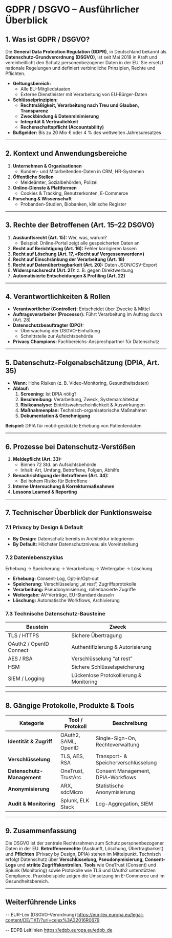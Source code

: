 # GDPR / DSGVO – Ausführlicher Überblick

## 1. Was ist GDPR / DSGVO?  
Die **General Data Protection Regulation (GDPR)**, in Deutschland bekannt als **Datenschutz-Grundverordnung (DSGVO)**, ist seit Mai 2018 in Kraft und vereinheitlicht den Schutz personenbezogener Daten in der EU. Sie ersetzt nationale Regelungen und definiert verbindliche Prinzipien, Rechte und Pflichten.

- **Geltungsbereich:**  
  - Alle EU-Mitgliedstaaten  
  - Externe Dienstleister mit Verarbeitung von EU‐Bürger-Daten  
- **Schlüsselprinzipien:**  
  - **Rechtmäßigkeit, Verarbeitung nach Treu und Glauben, Transparenz**  
  - **Zweckbindung & Datenminimierung**  
  - **Integrität & Vertraulichkeit**  
  - **Rechenschaftspflicht (Accountability)**  
- **Bußgelder:** Bis zu 20 Mio € oder 4 % des weltweiten Jahresumsatzes

---

## 2. Kontext und Anwendungsbereiche  
1. **Unternehmen & Organisationen**  
   - Kunden- und Mitarbeitenden-Daten in CRM, HR-Systemen  
2. **Öffentliche Stellen**  
   - Meldeämter, Sozialbehörden, Polizei  
3. **Online-Dienste & Plattformen**  
   - Cookies & Tracking, Benutzerkonten, E-Commerce  
4. **Forschung & Wissenschaft**  
   - Probanden-Studien, Biobanken, klinische Register  

---

## 3. Rechte der Betroffenen (Art. 15–22 DSGVO)  
1. **Auskunftsrecht (Art. 15):** Wer, was, warum?  
   - Beispiel: Online-Portal zeigt alle gespeicherten Daten an  
2. **Recht auf Berichtigung (Art. 16):** Fehler korrigieren lassen  
3. **Recht auf Löschung (Art. 17, «Recht auf Vergessenwerden»)**  
4. **Recht auf Einschränkung der Verarbeitung (Art. 18)**  
5. **Recht auf Datenübertragbarkeit (Art. 20):** Daten JSON/CSV-Export  
6. **Widerspruchsrecht (Art. 21):** z. B. gegen Direktwerbung  
7. **Automatisierte Entscheidungen & Profiling (Art. 22)**  

---

## 4. Verantwortlichkeiten & Rollen  
- **Verantwortlicher (Controller):** Entscheidet über Zwecke & Mittel  
- **Auftragsverarbeiter (Processor):** Führt Verarbeitung im Auftrag durch (Art. 28)  
- **Datenschutzbeauftragter (DPO):**  
  - Überwachung der DSGVO-Einhaltung  
  - Schnittstelle zur Aufsichtsbehörde  
- **Privacy Champions:** Fachbereichs-Ansprechpartner für Datenschutz

---

## 5. Datenschutz-Folgenabschätzung (DPIA, Art. 35)  
- **Wann:** Hohe Risiken (z. B. Video-Monitoring, Gesundheitsdaten)  
- **Ablauf:**  
  1. **Screening:** Ist DPIA nötig?  
  2. **Beschreibung:** Verarbeitung, Zweck, Systemarchitektur  
  3. **Risikoanalyse:** Eintrittswahrscheinlichkeit & Auswirkungen  
  4. **Maßnahmenplan:** Technisch-organisatorische Maßnahmen  
  5. **Dokumentation & Genehmigung**  

**Beispiel:** DPIA für mobil-gestützte Erhebung von Patientendaten

---

## 6. Prozesse bei Datenschutz-Verstößen  
1. **Meldepflicht (Art. 33):**  
   - Binnen 72 Std. an Aufsichtsbehörde  
   - Inhalt: Art, Umfang, Betroffene, Folgen, Abhilfe  
2. **Benachrichtigung der Betroffenen (Art. 34):**  
   - Bei hohem Risiko für Betroffene  
3. **Interne Untersuchung & Korrekturmaßnahmen**  
4. **Lessons Learned & Reporting**

---

## 7. Technischer Überblick der Funktionsweise  

### 7.1 Privacy by Design & Default  
- **By Design:** Datenschutz bereits in Architektur integrieren  
- **By Default:** Höchster Datenschutzniveau als Voreinstellung  

### 7.2 Datenlebenszyklus  
Erhebung → Speicherung → Verarbeitung → Weitergabe → Löschung

- **Erhebung:** Consent-Log, Opt-in/Opt-out
- **Speicherung:** Verschlüsselung „at rest“, Zugriffsprotokolle
- **Verarbeitung:** Pseudonymisierung, rollenbasierte Zugriffe
- **Weitergabe:** AV-Verträge, EU-Standardklauseln
- **Löschung:** Automatische Workflows, Archivierung

### 7.3 Technische Datenschutz-Bausteine  
| Baustein               | Zweck                                  |
|------------------------|----------------------------------------|
| TLS / HTTPS            | Sichere Übertragung                    |
| OAuth2 / OpenID Connect| Authentifizierung & Autorisierung      |
| AES / RSA              | Verschlüsselung “at rest”              |
| HSM                    | Sichere Schlüsselspeicherung          |
| SIEM / Logging         | Lückenlose Protokollierung & Monitoring|

---

## 8. Gängige Protokolle, Produkte & Tools  
| Kategorie                  | Tool / Protokoll        | Beschreibung                              |
|----------------------------|-------------------------|-------------------------------------------|
| **Identität & Zugriff**    | OAuth2, SAML, OpenID    | Single-Sign-On, Rechteverwaltung           |
| **Verschlüsselung**        | TLS, AES, RSA           | Transport- & Speicherverschlüsselung      |
| **Datenschutz-Management** | OneTrust, TrustArc      | Consent Management, DPIA-Workflows         |
| **Anonymisierung**         | ARX, sdcMicro           | Statistische Anonymisierung                |
| **Audit & Monitoring**     | Splunk, ELK Stack       | Log-Aggregation, SIEM                      |

---

## 9. Zusammenfassung  
Die DSGVO ist der zentrale Rechtsrahmen zum Schutz personenbezogener Daten in der EU.
**Betroffenenrechte** (Auskunft, Löschung, Übertragbarkeit) und **Pflichten** (Privacy by Design, DPIA) stehen im Mittelpunkt.
Technisch erfolgt Datenschutz über **Verschlüsselung, Pseudonymisierung, Consent-Logs** und **strikte Zugriffskontrollen**.
**Tools** wie OneTrust (Consent) und Splunk (Monitoring) sowie Protokolle wie TLS und OAuth2 unterstützen Compliance.
Praxisbeispiele zeigen die Umsetzung im E-Commerce und im Gesundheitsbereich.

---

## Weiterführende Links
-- EUR-Lex (DSGVO-Verordnung)
   https://eur-lex.europa.eu/legal-content/DE/TXT/?uri=celex%3A32016R0679
   
-- EDPB Leitlinien
   https://edpb.europa.eu/edpb_de
